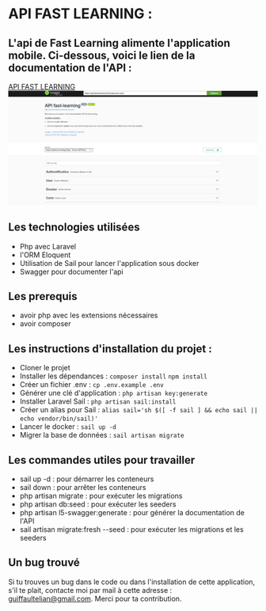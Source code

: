 # API FAST LEARNING :

## L'api de Fast Learning alimente l'application mobile. Ci-dessous, voici le lien de la documentation de l'API :
<a href="https://api-fast-learning.fr/api/documentation" target="_blank">API FAST LEARNING</a>
[![Swagger Documentation](public/screenSwaggerApi.jpg)](https://api-fast-learning.fr/api/documentation)

## Les technologies utilisées 
- Php avec Laravel
- l'ORM Eloquent
- Utilisation de Sail pour lancer l'application sous docker 
- Swagger pour documenter l'api

## Les prerequis 
- avoir php avec les extensions nécessaires
- avoir composer 

## Les instructions d'installation du projet :
- Cloner le projet
- Installer les dépendances : `composer install` `npm install`
- Créer un fichier .env : `cp .env.example .env`
- Générer une clé d'application : `php artisan key:generate` 
- Installer Laravel Sail : `php artisan sail:install`
- Créer un alias pour Sail : `alias sail='sh $([ -f sail ] && echo sail || echo vendor/bin/sail)'`
- Lancer le docker : `sail up -d`
- Migrer la base de données : `sail artisan migrate`

## Les commandes utiles pour travailler 
- sail up -d : pour démarrer les conteneurs
- sail down : pour arrêter les conteneurs
- php artisan migrate : pour exécuter les migrations
- php artisan db:seed : pour exécuter les seeders
- php artisan l5-swagger:generate : pour générer la documentation de l'API
- sail artisan migrate:fresh --seed : pour exécuter les migrations et les seeders

## Un bug trouvé
Si tu trouves un bug dans le code ou dans l'installation de cette application, s'il te plait, contacte moi par mail à cette adresse : guiffaultelian@gmail.com. Merci pour ta contribution.
